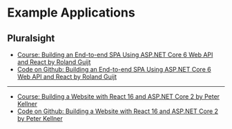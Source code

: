 # Example Applications

## Pluralsight

- [Course: Building an End-to-end SPA Using ASP.NET Core 6 Web API and React
  by Roland Guijt](https://app.pluralsight.com/library/courses/asp-dot-net-core-6-web-api-react-building-end-to-end-spa/transcript)
- [Code on Github: Building an End-to-end SPA Using ASP.NET Core 6 Web API and React
  by Roland Guijt](https://github.com/RolandGuijt/ps-globomantics-webapi-react/)

---

- [Course: Building a Website with React 16 and ASP.NET Core 2 by Peter Kellner](https://app.pluralsight.com/library/courses/aspdotnet-core-react-building-website/table-of-contents)
- [Code on Github: Building a Website with React 16 and ASP.NET Core 2 by Peter Kellner](https://github.com/pkellner/pluralsight-course-react-aspnet-core)
